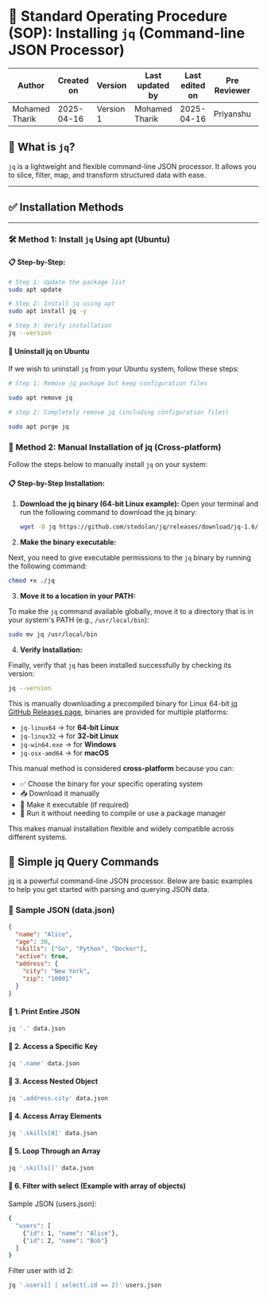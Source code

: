 # 📘 Standard Operating Procedure (SOP): Installing `jq` (Command-line JSON Processor)

| Author         | Created on     | Version         | Last updated by | Last edited on | Pre Reviewer | L0 Reviewer | L1 Reviewer | L2 Reviewer |
|----------------|----------------|-----------------|-----------------|----------------|---------------|-------------|-------------|-------------|
| Mohamed Tharik | 2025-04-16     |     Version 1         | Mohamed Tharik  | 2025-04-16     |Priyanshu | Khushi | Mukul Joshi|Piyush Upadhyay |

## 🔹 What is `jq`?
`jq` is a lightweight and flexible command-line JSON processor. It allows you to slice, filter, map, and transform structured data with ease.

---

## ✅ Installation Methods

---

### 🛠️ Method 1: Install `jq` Using apt (Ubuntu)

#### 📋 Step-by-Step:

```bash
# Step 1: Update the package list
sudo apt update

# Step 2: Install jq using apt
sudo apt install jq -y

# Step 3: Verify installation
jq --version

```
#### 🧹 Uninstall jq on Ubuntu

If we wish to uninstall `jq` from your Ubuntu system, follow these steps:

```bash
# Step 1: Remove jq package but keep configuration files

sudo apt remove jq

# step 2: Completely remove jq (including configuration files)

sudo apt purge jq

```
### 🧰 Method 2: Manual Installation of jq (Cross-platform)

Follow the steps below to manually install `jq` on your system:

#### 📋 Step-by-Step Installation:

1. **Download the jq binary (64-bit Linux example):**
   Open your terminal and run the following command to download the jq binary:

   ```bash
   wget -O jq https://github.com/stedolan/jq/releases/download/jq-1.6/jq-linux64

2. **Make the binary executable:**

Next, you need to give executable permissions to the `jq` binary by running the following command:

```bash
chmod +x ./jq
```
3. **Move it to a location in your PATH:**

To make the `jq` command available globally, move it to a directory that is in your system's PATH (e.g., `/usr/local/bin`):

```bash
sudo mv jq /usr/local/bin
```
4. **Verify Installation:**

Finally, verify that `jq` has been installed successfully by checking its version:

```bash
jq --version
```

This is manually downloading a precompiled binary for Linux 64-bit [jq GitHub Releases page](https://github.com/stedolan/jq/releases), binaries are provided for multiple platforms:

- `jq-linux64` → for **64-bit Linux**
- `jq-linux32` → for **32-bit Linux**
- `jq-win64.exe` → for **Windows**
- `jq-osx-amd64` → for **macOS**

This manual method is considered **cross-platform** because you can:

- ✅ Choose the binary for your specific operating system  
- 📥 Download it manually  
- 🔐 Make it executable (if required)  
- 🚀 Run it without needing to compile or use a package manager

This makes manual installation flexible and widely compatible across different systems.

## 📘 Simple jq Query Commands
jq is a powerful command-line JSON processor. Below are basic examples to help you get started with parsing and querying JSON data.

### 📂 Sample JSON (data.json)
```json
{
  "name": "Alice",
  "age": 30,
  "skills": ["Go", "Python", "Docker"],
  "active": true,
  "address": {
    "city": "New York",
    "zip": "10001"
  }
}
```
#### 🔹 1. Print Entire JSON
```bash 
jq '.' data.json
```
#### 🔹 2. Access a Specific Key
```bash
jq '.name' data.json
```
#### 🔹 3. Access Nested Object
```bash
jq '.address.city' data.json
```
#### 🔹 4. Access Array Elements
```bash
jq '.skills[0]' data.json
```
#### 🔹 5. Loop Through an Array
```bash  
jq '.skills[]' data.json
```
#### 🔹 6. Filter with select (Example with array of objects)
Sample JSON (users.json):
```bash 
{
  "users": [
    {"id": 1, "name": "Alice"},
    {"id": 2, "name": "Bob"}
  ]
}
```
Filter user with id 2:
```bash 
jq '.users[] | select(.id == 2)' users.json

